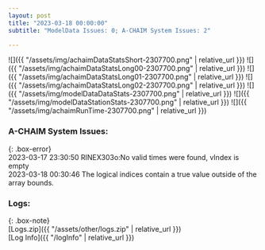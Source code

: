 ```yaml
---
layout: post
title: "2023-03-18 00:00:00"
subtitle: "ModelData Issues: 0; A-CHAIM System Issues: 2"

---
```


![]({{ "/assets/img/achaimDataStatsShort-2307700.png" | relative_url }})
![]({{ "/assets/img/achaimDataStatsLong00-2307700.png" | relative_url }})
![]({{ "/assets/img/achaimDataStatsLong01-2307700.png" | relative_url }})
![]({{ "/assets/img/achaimDataStatsLong02-2307700.png" | relative_url }})
![]({{ "/assets/img/modelDataDataStats-2307700.png" | relative_url }})
![]({{ "/assets/img/modelDataStationStats-2307700.png" | relative_url }})
![]({{ "/assets/img/achaimRunTime-2307700.png" | relative_url }})


### A-CHAIM System Issues:  
  
{: .box-error}  
2023-03-17 23:30:50 RINEX303o:No valid times were found, vIndex is empty  
2023-03-18 00:30:46 The logical indices contain a true value outside of the array bounds.  

### Logs:  
  
{: .box-note}  
[Logs.zip]({{ "/assets/other/logs.zip" | relative_url }})  
[Log Info]({{ "/logInfo" | relative_url }})  
